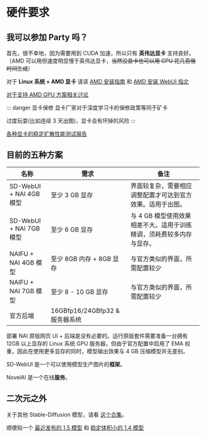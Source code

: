 # 硬件要求

## 我可以参加 Party 吗？

首先，很不幸地，因为需要用到 CUDA 加速，所以只有 **英伟达显卡** 支持良好。（AMD 可以用但速度明显慢于英伟达显卡，~~当然没显卡也可以用 CPU 花几百倍时间生成~~）

对于 **Linux 系统 + AMD 显卡** 请读 [AMD 安装指南](https://rentry.org/ayymd-stable-diffustion-v1_4-guide) 和 [AMD 安装 WebUI 指北](https://github.com/AUTOMATIC1111/stable-diffusion-webui/wiki/Install-and-Run-on-AMD-GPUs)

[对于支持 AMD GPU 方案相关讨论](https://github.com/AUTOMATIC1111/stable-diffusion-webui/discussions/1046)

::: danger 显卡保修
显卡厂家对于深度学习卡的保修政策等同于矿卡

过度玩耍(比如连续 3 天出图)，显卡会有坏掉的风险
:::

[各种显卡的稳定扩散性能测试报告](https://docs.google.com/spreadsheets/d/1Zlv4UFiciSgmJZncCujuXKHwc4BcxbjbSBg71-SdeNk/edit#gid=0)

## 目前的五种方案

<!-- TODO: 这个效果不是很对 -->

| 名称                    | 需求                           | 备注                                                                 |
| ----------------------- | ------------------------------ | -------------------------------------------------------------------- |
| SD-WebUI + NAI 4GB 模型 | 至少 3 GB 显存                 | 界面较复杂，需要相应调整配置才可达到官方效果。适用于出图。           |
| SD-WebUI + NAI 7GB 模型 | 至少 6 GB 显存                 | 与 4 GB 模型使用效果相差不大。适用于训练精调，须耗费较多内存与显存。 |
| NAIFU + NAI 4GB 模型    | 至少 8GB 内存 + 8GB 显存       | 与官方类似的界面，所需配置较少                                       |
| NAIFU + NAI 7GB 模型    | 至少 8 - 10 GB 显存            | 与官方类似的界面，所需配置较少                                       |
| 官方后端                | 16GBfp16/24GBfp32 & 服务器系统 |                                                                      |

部署 NAI 原版网页 UI + 后端是没有必要的。运行原版套件需要准备一台拥有 12GB 以上显存的 Linux 系统 GPU 服务器，但由于官方配置中启用了 EMA 权重，因此在使用更多显存的同时，模型输出效果与 4 GB 压缩模型并无差别。

SD-WebUI 是一个可以使用模型生产图片的**框架**。

NovelAI 是一个在线**服务**。

## 二次元之外

关于其他 Stable-Diffusion 模型，请看 [这个合集](https://space.bilibili.com/250989068/channel/collectiondetail?sid=660352)。

顺便贴一个 [最近发布的 1.5 模型](https://huggingface.co/runwayml/stable-diffusion-v1-5) 和 [稳定体积小的 1.4 模型](https://huggingface.co/CompVis/stable-diffusion-v1-4)
